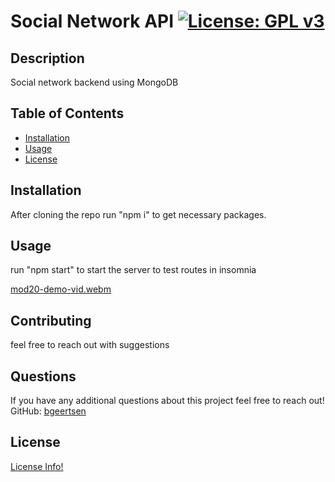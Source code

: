# Social Network API [![License: GPL v3](https://img.shields.io/badge/License-GPLv3-blue.svg)](https://www.gnu.org/licenses/gpl-3.0)

## Description

Social network backend using MongoDB

## Table of Contents

- [Installation](#installation)
- [Usage](#usage)
- [License](#license)

## Installation

After cloning the repo run "npm i" to get necessary packages.

## Usage

run "npm start" to start the server to test routes in insomnia

[mod20-demo-vid.webm](https://user-images.githubusercontent.com/62928419/190489889-401ea0ec-2a7c-4a94-9249-2f3059d6e538.webm)


## Contributing

feel free to reach out with suggestions

## Questions

If you have any additional questions about this project feel free to reach out!<br/>
GitHub: [bgeertsen](https://github.com/bgeertsen)<br/>

## License

[License Info!](https://choosealicense.com/licenses/gpl-3.0/)
